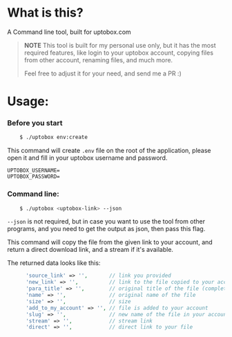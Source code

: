 # What is this?
A Command line tool, built for uptobox.com

>
> **NOTE**
>   This tool is built for my personal use only, but it has the most required
>   features, like login to your uptobox account, copying files from other
>   account, renaming files, and much more.
>
>   Feel free to adjust it for your need, and send me a PR :)
>

# Usage:
### Before you start
```sh
    $ ./uptobox env:create
```
This command will create `.env` file on the root of the application, please
open it and fill in your uptobox username and password.
    
    UPTOBOX_USERNAME=
    UPTOBOX_PASSWORD=

### Command line:
```sh
    $ ./uptobox <uptobox-link> --json
```

`--json` is not required, but in case you want to use the tool from other
programs, and you need to get the output as json, then pass this flag.

This command will copy the file from the given link to your account, and return
a direct download link, and a stream if it's available.

The returned data looks like this:

```php
      'source_link' => '',       // link you provided
      'new_link' => '',          // link to the file copied to your account
      'para_title' => '',        // original title of the file (complete)
      'name' => '',              // original name of the file
      'size' => '',              // size
      'add_to_my_account' => '', // file is added to your account
      'slug' => '',              // new name of the file in your account (hashed)
      'stream' => '',            // stream link
      'direct' => '',            // direct link to your file
```
